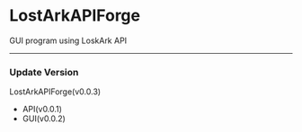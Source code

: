 # LostArkAPIForge
GUI program using LoskArk API

- - -

### Update Version
LostArkAPIForge(v0.0.3)
- API(v0.0.1)
- GUI(v0.0.2)
